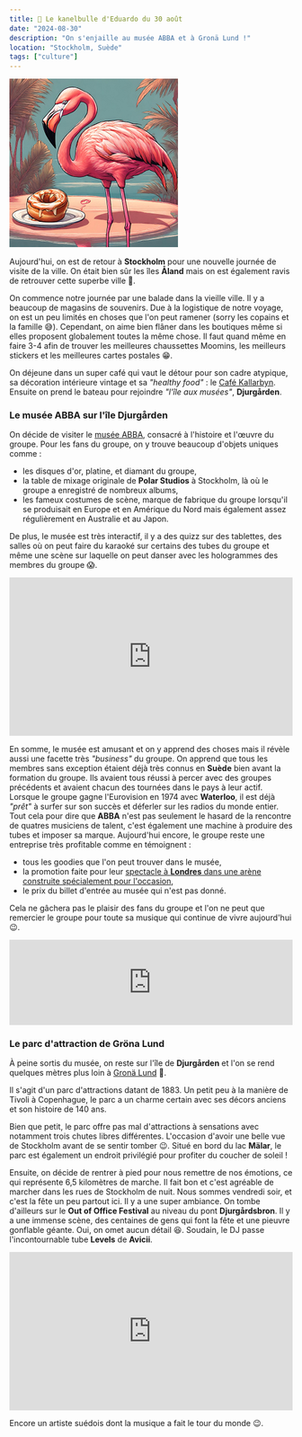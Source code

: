 ```yaml
---
title: 🥮 Le kanelbulle d'Eduardo du 30 août
date: "2024-08-30"
description: "On s'enjaille au musée ABBA et à Gronä Lund !"
location: "Stockholm, Suède"
tags: ["culture"]
---
```


![Kanelbullar d'Eduardo](../kanelbullar_eduardo.png)

Aujourd'hui, on est de retour à **Stockholm** pour une nouvelle journée de visite de la ville. On était bien sûr les îles **Åland** mais on est également ravis de retrouver cette superbe ville 🤩.

On commence notre journée par une balade dans la vieille ville. Il y a beaucoup de magasins de souvenirs. Due à la logistique de notre voyage, on est un peu limités en choses que l'on peut ramener (sorry les copains et la famille 😅). Cependant, on aime bien flâner dans les boutiques même si elles proposent globalement toutes la même chose. Il faut quand même en faire 3-4 afin de trouver les meilleures chaussettes Moomins, les meilleurs stickers et les meilleures cartes postales 😁.

On déjeune dans un super café qui vaut le détour pour son cadre atypique, sa décoration intérieure vintage et sa *"healthy food"* : le [Café Kallarbyn](https://www.tripadvisor.fr/Restaurant_Review-g189852-d21502804-Reviews-Kallarbyn-Stockholm.html). Ensuite on prend le bateau pour rejoindre *"l'île aux musées"*, **Djurgården**.

### Le musée ABBA sur l'île Djurgården 

On décide de visiter le [musée ABBA](https://abbathemuseum.com/en/), consacré à l'histoire et l'œuvre du groupe. Pour les fans du groupe, on y trouve beaucoup d'objets uniques comme :
- les disques d'or, platine, et diamant du groupe, 
- la table de mixage originale de **Polar Studios** à Stockholm, là où le groupe a enregistré de nombreux albums,
- les fameux costumes de scène, marque de fabrique du groupe lorsqu'il se produisait en Europe et en Amérique du Nord mais également assez régulièrement en Australie et au Japon.

De plus, le musée est très interactif, il y a des quizz sur des tablettes, des salles où on peut faire du karaoké sur certains des tubes du groupe et même une scène sur laquelle on peut danser avec les hologrammes des membres du groupe 😱.

<div style="width: 100%; height: 0; position: relative; padding-bottom: 56%;"><iframe src="https://giphy.com/embed/macDtY5XR7bXQe4Sw7" style="top: 0; left: 0; width: 100%; height: 100%; position: absolute; border: 0;" allowfullscreen scrolling="no" allow="encrypted-media;" class="giphy-embed"></iframe></div>

En somme, le musée est amusant et on y apprend des choses mais il révèle aussi une facette très *"business"* du groupe. On apprend que tous les membres sans exception étaient déjà très connus en **Suède** bien avant la formation du groupe. Ils avaient tous réussi à percer avec des groupes précédents et avaient chacun des tournées dans le pays à leur actif. Lorsque le groupe gagne l'Eurovision en 1974 avec **Waterloo**, il est déjà *"prêt"* à surfer sur son succès et déferler sur les radios du monde entier. Tout cela pour dire que **ABBA** n'est pas seulement le hasard de la rencontre de quatres musiciens de talent, c'est également une machine à produire des tubes et imposer sa marque. Aujourd'hui encore, le groupe reste une entreprise très profitable comme en témoignent :
- tous les goodies que l'on peut trouver dans le musée, 
- la promotion faite pour leur [spectacle à **Londres** dans une arène construite spécialement pour l'occasion](https://abbavoyage.com/), 
- le prix du billet d'entrée au musée qui n'est pas donné.

Cela ne gâchera pas le plaisir des fans du groupe et l'on ne peut que remercier le groupe pour toute sa musique qui continue de vivre aujourd'hui 😉.

<div style="left: 0; width: 100%; height: 152px; position: relative;"><iframe src="https://open.spotify.com/embed/track/08GOw3NsrJ0LsCCeyqzt3b?utm_source=oembed" style="top: 0; left: 0; width: 100%; height: 100%; position: absolute; border: 0;" allowfullscreen allow="clipboard-write; encrypted-media; fullscreen; picture-in-picture;"></iframe></div>

### Le parc d'attraction de Gröna Lund
À peine sortis du musée, on reste sur l'île de **Djurgården** et l'on se rend quelques mètres plus loin à [Gronä Lund](https://www.gronalund.com/en) 🎢.

Il s'agit d'un parc d'attractions datant de 1883. Un petit peu à la manière de Tivoli à Copenhague, le parc a un charme certain avec ses décors anciens et son histoire de 140 ans.

Bien que petit, le parc offre pas mal d'attractions à sensations avec notamment trois chutes libres différentes. L'occasion d'avoir une belle vue de Stockholm avant de se sentir tomber 😉. Situé en bord du lac **Mälar**, le parc est également un endroit privilégié pour profiter du coucher de soleil !

Ensuite, on décide de rentrer à pied pour nous remettre de nos émotions, ce qui représente 6,5 kilomètres de marche. Il fait bon et c'est agréable de marcher dans les rues de Stockholm de nuit. Nous sommes vendredi soir, et c'est la fête un peu partout ici. Il y a une super ambiance. On tombe d'ailleurs sur le **Out of Office Festival** au niveau du pont **Djurgårdsbron**. Il y a une immense scène, des centaines de gens qui font la fête et une pieuvre gonflable géante. Oui, on omet aucun détail 😆. Soudain, le DJ passe l'incontournable tube **Levels** de **Avicii**.

<div style="width: 100%; height: 0; position: relative; padding-bottom: 56%;"><iframe src="https://giphy.com/embed/xyzKWcuNACqBO" style="top: 0; left: 0; width: 100%; height: 100%; position: absolute; border: 0;" allowfullscreen scrolling="no" allow="encrypted-media;" class="giphy-embed"></iframe></div>

Encore un artiste suédois dont la musique a fait le tour du monde 😉.
